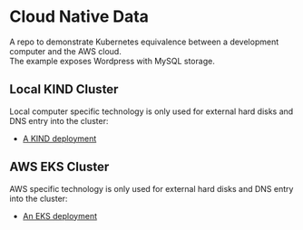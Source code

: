# Cloud Native Data

A repo to demonstrate Kubernetes equivalence between a development computer and the AWS cloud.\
The example exposes Wordpress with MySQL storage.

## Local KIND Cluster

Local computer specific technology is only used for external hard disks and DNS entry into the cluster:

- [A KIND deployment](kind/README.md)

## AWS EKS Cluster

AWS specific technology is only used for external hard disks and DNS entry into the cluster:

- [An EKS deployment](eks/README.md)

